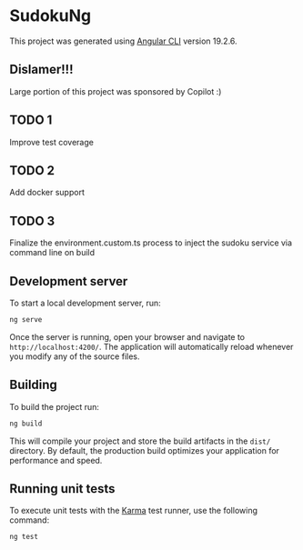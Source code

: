# SudokuNg

This project was generated using [Angular CLI](https://github.com/angular/angular-cli) version 19.2.6.

## Dislamer!!!

Large portion of this project was sponsored by Copilot :)

## TODO 1

Improve test coverage

## TODO 2

Add docker support

## TODO 3

Finalize the environment.custom.ts process to inject the sudoku service via command line on build

## Development server

To start a local development server, run:

```bash
ng serve
```

Once the server is running, open your browser and navigate to `http://localhost:4200/`. The application will automatically reload whenever you modify any of the source files.

## Building

To build the project run:

```bash
ng build
```

This will compile your project and store the build artifacts in the `dist/` directory. By default, the production build optimizes your application for performance and speed.

## Running unit tests

To execute unit tests with the [Karma](https://karma-runner.github.io) test runner, use the following command:

```bash
ng test
```